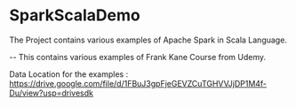 # SparkScalaDemo


The Project contains various examples of Apache Spark in Scala Language.

-- This contains various examples of Frank Kane Course from Udemy.



Data Location for the examples :
https://drive.google.com/file/d/1FBuJ3gpFjeGEVZCuTGHVVJjDP1M4f-Du/view?usp=drivesdk